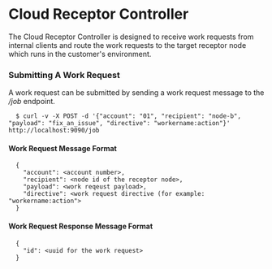 # Cloud Receptor Controller

The Cloud Receptor Controller is designed to receive work requests from internal
clients and route the work requests to the target receptor node which runs in
the customer's environment.

### Submitting A Work Request

A work request can be submitted by sending a work request message to the _/job_ endpoint.

```
  $ curl -v -X POST -d '{"account": "01", "recipient": "node-b", "payload": "fix_an_issue", "directive": "workername:action"}' http://localhost:9090/job
```

#### Work Request Message Format

```
  {
    "account": <account number>,
    "recipient": <node id of the receptor node>,
    "payload": <work reqeust payload>,
    "directive": <work request directive (for example: "workername:action">
  }
```

#### Work Request Response Message Format

```
  {
    "id": <uuid for the work request>
  }
```
